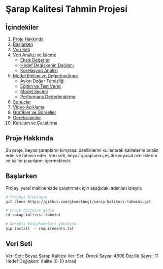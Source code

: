 # Şarap Kalitesi Tahmin Projesi

## İçindekiler
1. [Proje Hakkında](#proje-hakkında)
2. [Başlarken](#başlarken)
3. [Veri Seti](#veri-seti)
4. [Veri Analizi ve İşleme](#veri-analizi-ve-işleme)
   - [Eksik Değerler](#eksik-değerler)
   - [Hedef Değişkenin Dağılımı](#hedef-değişkenin-dağılımı)
   - [Korelasyon Analizi](#korelasyon-analizi)
5. [Model Eğitimi ve Değerlendirme](#model-eğitimi-ve-değerlendirme)
   - [Aykırı Değer Temizliği](#aykırı-değer-temizliği)
   - [Eğitim ve Test Verisi](#eğitim-ve-test-verisi)
   - [Model Seçimi](#model-seçimi)
   - [Performans Değerlendirme](#performans-değerlendirme)
6. [Sonuçlar](#sonuçlar)
7. [Video Açıklama](#video-açıklama)
8. [Grafikler ve Görseller](#grafikler-ve-görseller)
9. [Gereksinimler](#gereksinimler)
10. [Kurulum ve Çalıştırma](#kurulum-ve-çalıştırma)

## Proje Hakkında

Bu proje, beyaz şarapların kimyasal özelliklerini kullanarak kalitelerini analiz eder ve tahmin eder. Veri seti, beyaz şarapların çeşitli kimyasal özelliklerini ve kalite puanlarını içermektedir.

## Başlarken

Projeyi yerel makinenizde çalıştırmak için aşağıdaki adımları izleyin:

```bash
# Projeyi klonlayın
git clone https://github.com/gkseelbngl/sarap-kalitesi-tahmini.git

# Proje dizinine gidin
cd sarap-kalitesi-tahmini

# Gerekli kütüphaneleri yükleyin
pip install -r requirements.txt
```

## Veri Seti

Veri Seti: Beyaz Şarap Kalitesi Veri Seti
Örnek Sayısı: 4898
Özellik Sayısı: 11
Hedef Değişken: Kalite (0-10 arası)
